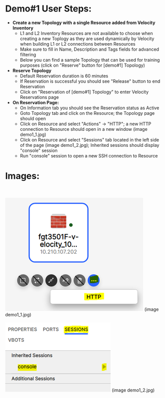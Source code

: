 # Demo#1 User Steps:

* **Create a new Topology with a single Resource added from Velocity Inventory**
    * L1 and L2 Inventory Resources are not available to choose when creating a new Toplogy as they are used dynamically by Velocity when building L1 or L2 connections between Resources
    * Make sure to fill in Name, Description and Tags fields for advanced filtering
    * Below you can find a sample Topology that can be used for training purposes (click on "Reserve" button for \[demo#1\] Topology)
* **Reserve Topology**  
    * Default Reservation duration is 60 minutes
    * If Reservation is successful you should see "Release" button to end Reservation
    * Click on "Reservation of \[demo#1\] Topology" to enter Velocity Reservations page
* **On Reservation Page:**
    * On Information tab you should see the Reservation status as Active
    * Goto Topology tab and click on the Resource; the Topology page should open
    * Click on Resource and select "Actions" -> "HTTP"; a new HTTP connection to Resource should open in a new window (image demo1_1.jpg)
    * Click on Resource and select "Sessions" tab located in the left side of the page (image demo1_2.jpg); Inherited sessions should display "console" session
    * Run "console" session to open a new SSH connection to Resource



# Images:
<br></br>
![Image from file](demo1_1.jpg)
(image demo1_1.jpg)
<br></br>
![Image from file](demo1_2.jpg)
(image demo1_2.jpg)

